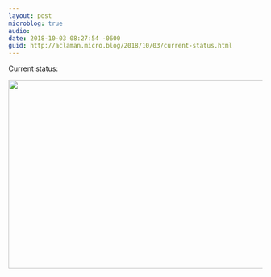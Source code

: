 ```yaml
---
layout: post
microblog: true
audio: 
date: 2018-10-03 08:27:54 -0600
guid: http://aclaman.micro.blog/2018/10/03/current-status.html
---
```

Current status: 

<img src="http://micro.alexclaman.com/uploads/2018/e6d65076c1.jpg" width="600" height="375" />

